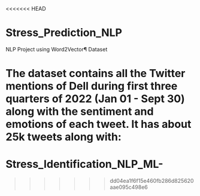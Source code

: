 <<<<<<< HEAD
# Stress_Prediction_NLP
NLP Project using Word2Vector¶
Dataset

The dataset contains all the Twitter mentions of Dell during first three quarters of 2022 (Jan 01 - Sept 30) along with the sentiment and emotions of each tweet. It has about 25k tweets along with:
=======
# Stress_Identification_NLP_ML-
>>>>>>> dd04ea1f6f15e460fb286d825620aae095c498e6
